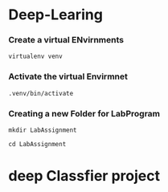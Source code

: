 # Deep-Learing

### Create a virtual ENvirnments

```
virtualenv venv
```
### Activate the virtual Envirmnet

```
.venv/bin/activate
```
### Creating a new Folder for LabProgram
```
mkdir LabAssignment
```

```
cd LabAssignment
```
# deep Classfier project
